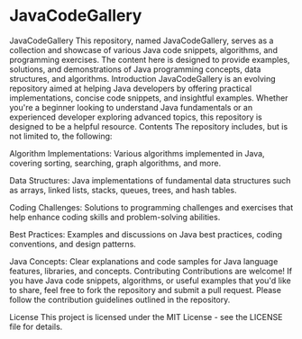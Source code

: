 # JavaCodeGallery
JavaCodeGallery This repository, named JavaCodeGallery, serves as a collection and showcase of various Java code snippets, algorithms, and programming exercises. The content here is designed to provide examples, solutions, and demonstrations of Java programming concepts, data structures, and algorithms.
Introduction
JavaCodeGallery is an evolving repository aimed at helping Java developers by offering practical implementations, concise code snippets, and insightful examples. Whether you're a beginner looking to understand Java fundamentals or an experienced developer exploring advanced topics, this repository is designed to be a helpful resource.
Contents
The repository includes, but is not limited to, the following:

Algorithm Implementations: Various algorithms implemented in Java, covering sorting, searching, graph algorithms, and more.

Data Structures: Java implementations of fundamental data structures such as arrays, linked lists, stacks, queues, trees, and hash tables.

Coding Challenges: Solutions to programming challenges and exercises that help enhance coding skills and problem-solving abilities.

Best Practices: Examples and discussions on Java best practices, coding conventions, and design patterns.

Java Concepts: Clear explanations and code samples for Java language features, libraries, and concepts.
Contributing
Contributions are welcome! If you have Java code snippets, algorithms, or useful examples that you'd like to share, feel free to fork the repository and submit a pull request. Please follow the contribution guidelines outlined in the repository.

License
This project is licensed under the MIT License - see the LICENSE file for details.

